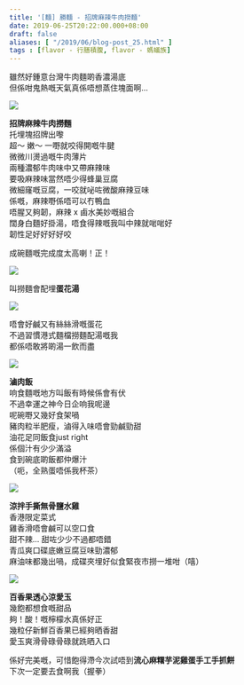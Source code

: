 ```yaml
---
title: '[麵] 勝麵 - 招牌麻辣牛肉撈麵'
date: 2019-06-25T20:22:00.000+08:00
draft: false
aliases: [ "/2019/06/blog-post_25.html" ]
tags : [flavor - 行膳積腹, flavor - 螞蟻族]
---
```


雖然好鍾意台灣牛肉麵啲香濃湯底  
但係咁鬼熱嘅天氣真係唔想蒸住塊面啊...  

![](https://qfxntg.ch.files.1drv.com/y4mjUFjexZWMAocGE2xXOsPAuXreWY7TKjqHxyE-eWdZnN5SLUJLQRvSnvhLIN6Li7oL3ZYzf4bMkCsGL9jDLej-2V9EmjcxUEeDJK5PrhOwD0nd650YpVM_QfFYPgtRnhgTASfHFcsmm_6ez9QZZaDp9IhoGEf4Xa-Ii8CNARJSOIZiDDnggkbihT8rSyFEMwLtPzHFUbCBqlzzo8q6KCWMw?width=660&height=371&cropmode=none)

**招牌麻辣牛肉撈麵**  
托埋塊招牌出嚟  
超～ 嫩～ 一嘢就咬得開嘅牛腱  
微微川燙過嘅牛肉薄片  
兩種濃郁牛肉味中又帶麻辣味  
要吸麻辣味當然唔少得蜂巢豆腐  
微細窿嘅豆腐，一咬就咇咗微酸麻辣豆味  
係嘅，麻辣嘢係唔可以冇鴨血  
唔腥又夠韌，麻辣 x 鹵水美妙嘅組合  
闊身白麵好掛湯，唔食得辣嘅我叫中辣就啱啱好  
韌性足好好好好咬  
  
成碗麵嘅完成度太高喇！正！  

![](https://qfxotg.ch.files.1drv.com/y4ms2yoaO-SAnmvweQCxs8HxqmfWEtlE7J_bszx3HJwhZeh40qpPrlaej_qMf_L7cjNiLvOEr19xREybRYa-yNUEWV4Yl7aqOg_RLYJnTa-QZAwZKrZKJyjAPc5UYGvjx5AwPZKFegltjVarqskNuwz5JZqO43pbyd2KcQYQlQ4Y9DYeIvY57zXCGMusrYSpWwratSYbj28AVuVpolrSAjT4g?width=660&height=371&cropmode=none)

叫撈麵會配埋**蛋花湯**  

![](https://qfxrtg.ch.files.1drv.com/y4m8r94sXsVjE9ez1zlEx7WnFyyTBRE_KRP6AyQVS_XhrKqvp5T3D6GaEPZLc1nomH1eyIs9L2ASmVmDRuUUPvdY5QcQpNhXuk3kQcRx8UVtq-yL2bTjaH_M7quoxjUUVMGspPgAsIScp16OwPpssAjFQqHnDhdf-NqJv9nB-x6K1pZHtkLhbxT75Fp_dCOnE2AifbRWdqT4bgJL3yv6f3dIg?width=660&height=371&cropmode=none)

唔會好鹹又有絲絲滑嘅蛋花  
不過習慣港式麵檔撈麵配湯嘅我  
都係唔敢將啲湯一飲而盡  

![](https://qfxptg.ch.files.1drv.com/y4mkYfIjsvePSw-QRvuKPQR6aW6kYTO5zdtDHMIPzpSqA2WtU6ei0ypy8m7gfmTjJGXHlGzDsGroboyD8DwYaPFM0ZLmOgF3WPg0OqsbCBf5AatctNi7e-KoXFAIBqNBcDrNLEFLFeeCS9YWCIMnKNc12_7qZf-7F0cjhvF4LUEAvYr14eNMcW8WquzrkukL43cm7cpjgJ-8v93syWfAhpuMw?width=660&height=371&cropmode=none)

**滷肉飯**  
响食麵嘅地方叫飯有時候係會有伏  
不過幸運之神今日企响我呢邊  
呢碗嘢又幾好食架喎  
豬肉粒半肥瘦，滷得入味唔會勁鹹勁甜  
油花足同飯食just right  
係個汁有少少滿溢  
食到碗底啲飯都仲爆汁  
（呃，全熟蛋唔係我杯茶）  

![](https://qfxmtg.ch.files.1drv.com/y4mgPfONQ0V45kz8qOj3RLOpRO8D6gwvAZrRRDWIBN_HRtYUH8QIxJfGt0SL2glgyjg2K6mpg6AU8krTUwDG7oCgVawFLZw4w0elrVBKrLELLo-whOgitcoJOn2OlFKXh2je7g9lRj2Cojm75d1Sb5DRxRcm-L05m0F0MA1S5ZeclRCrkHPe28BBt6UY9D2rf_anveA3pXrG5z67D_4JuU2gg?width=660&height=371&cropmode=none)

**涼拌手撕無骨鹽水雞**  
香港限定菜式  
雞香滑唔會鹹可以空口食  
甜不辣... 甜咗少少不過都唔錯  
青瓜爽口碟底嫩豆腐豆味勁濃郁  
麻油味都幾出喎，成碟夾埋好似食緊夜市撈一堆咁（嘻）  

![](https://qfxktg.ch.files.1drv.com/y4mz95h2rKY44vqOHH8dcacLPPFibNsxuktGxqndB4AVqJLBeVZotN761MsK_jcd-zUi7I4lg2EvNuBgeRoy9op1MHPa6aIOBS4vmWqq7haJFME9QtGrZgRj4Rz_NBlDAYmOvG0Ic3cUxwMYeTygitsmTyFtarZvsT4amsl7oONuLlrz0fTuuSTR5CUd2ubXt5iN90XxgMMqCZMqOhKyY_wPg?width=660&height=371&cropmode=none)

**百香果透心涼愛玉**  
幾飽都想食嘅甜品  
夠！酸！嘅檸檬水真係好正  
幾粒仔新鮮百香果已經夠晒香甜  
愛玉爽滑骨碌骨碌就跣晒入口  
  
  
係好完美嘅，可惜飽得滯今次試唔到**流心麻糬芋泥雞蛋手工手抓餅**  
下次一定要去食啊我（握拳）